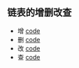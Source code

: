 ## 链表的增删改查

- 增 [code](./list-add.js)
- 删 [code](./list-remove.js)
- 改 [code](./list-patch.js)
- 查 [code](./list-find.js)
